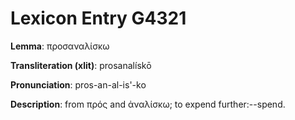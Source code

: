 # Lexicon Entry G4321

**Lemma**: προσαναλίσκω

**Transliteration (xlit)**: prosanalískō

**Pronunciation**: pros-an-al-is'-ko

**Description**:
from πρός and ἀναλίσκω; to expend further:--spend.
